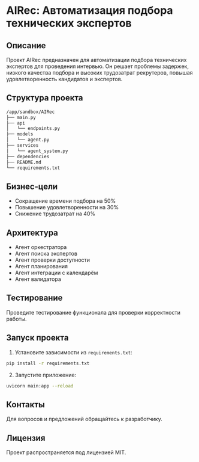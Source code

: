 # AIRec: Автоматизация подбора технических экспертов

## Описание

Проект AIRec предназначен для автоматизации подбора технических экспертов для проведения интервью. Он решает проблемы задержек, низкого качества подбора и высоких трудозатрат рекрутеров, повышая удовлетворенность кандидатов и экспертов.

## Структура проекта

```bash
/app/sandbox/AIRec
├── main.py
├── api
│   └── endpoints.py
├── models
│   └── agent.py
├── services
│   └── agent_system.py
├── dependencies
├── README.md
└── requirements.txt
```

## Бизнес-цели

- Сокращение времени подбора на 50%
- Повышение удовлетворенности на 30%
- Снижение трудозатрат на 40%

## Архитектура

- Агент оркестратора
- Агент поиска экспертов
- Агент проверки доступности
- Агент планирования
- Агент интеграции с календарём
- Агент валидатора

## Тестирование

Проведите тестирование функционала для проверки корректности работы.

## Запуск проекта

1. Установите зависимости из `requirements.txt`:

```bash
pip install -r requirements.txt
```

2. Запустите приложение:

```bash
uvicorn main:app --reload
```

## Контакты

Для вопросов и предложений обращайтесь к разработчику.

## Лицензия

Проект распространяется под лицензией MIT.
```